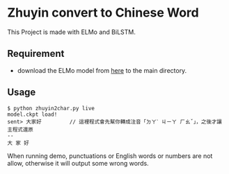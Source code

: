 Zhuyin convert to Chinese Word
===
This Project is made with ELMo and BiLSTM.
## Requirement
- download the ELMo model from [here](https://www.dropbox.com/s/kqohf7sypkb26pc/ELMoForManyLangs.zip?dl=1) to the main directory.

## Usage
```
$ python zhuyin2char.py live
model.ckpt load!
sent> 大家好         // 這裡程式會先幫你轉成注音「ㄉㄚˋ ㄐㄧㄚ ㄏㄠˇ」，之後才讓主程式還原
--
大 家 好
```

When running demo, punctuations or English words or numbers are not allow, otherwise it will output some wrong words.
